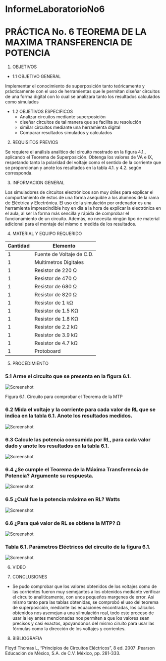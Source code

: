 InformeLaboratorioNo6
==========================
# PRÁCTICA No. 6 TEOREMA DE LA MAXIMA TRANSFERENCIA DE POTENCIA
1. OBJETIVOS
* 1.1 OBJETIVO GENERAL

Implementar el conocimiento de superposición tanto teóricamente y prácticamente con el uso de herramientas que le permitan diseñar circuitos de una forma digital con lo cual se analizara tanto los resultados calculados como simulados 

* 1.2 OBJETIVOS ESPECIFICOS
  * Analizar circuitos mediante superposición
  * diseñar circuitos de tal manera que se facilita su resolución 
  * similar circuitos mediante una herramienta digital 
  * Comparar resultados simulados y calculados 

2. REQUISITOS PREVIOS

Se requiere el análisis analítico del circuito mostrado en la figura 4.1., aplicando el Teorema de Superposición. Obtenga los valores de VA e IX, respetando tanto la   polaridad del voltaje como el sentido de la corriente que se proporcionan y anote los resultados en la tabla 4.1. y 4.2. según corresponda.

3. INFORMACION GENERAL 

Los simuladores de circuitos electrónicos son muy útiles para explicar el comportamiento de éstos de una forma asequible a los alumnos de la rama de Eléctrica y Electrónica. El uso de la simulación por ordenador es una herramienta imprescindible hoy en día a la hora de explicar la electrónica en el aula, al ser la forma más sencilla y rápida de comprobar el funcionamiento de un circuito. Además, no necesita ningún tipo de material adicional para el montaje del mismo o medida de los resultados.

4. MATERIAL Y EQUIPO REQUERIDO

| Cantidad | Elemento | 
| --------- | --------- | 
| 1 | Fuente de Voltaje de C.D. | 
| 1 | Multímetros Digitales | 
| 1 | Resistor de 220 Ω |
| 1 | Resistor de 470 Ω | 
| 1 | Resistor de 680 Ω |
| 1 | Resistor de 820 Ω |
| 1 | Resistor de 1 kΩ | 
| 1 | Resistor de 1.5 KΩ |
| 1 | Resistor de 1.8 KΩ |
| 1 | Resistor de 2.2 kΩ |
| 1 | Resistor de 3.9 kΩ |
| 1 | Resistor de 4.7 kΩ |
| 1 | Protoboard |

5. PROCEDIMIENTO

### 5.1 Arme el circuito que se presenta en la figura 6.1.

 ![Screenshot]()
 
Figura 6.1. Circuito para comprobar el Teorema de la MTP

### 6.2 Mida el voltaje y la corriente para cada valor de RL que se indica en la tabla 6.1. Anote los resultados medidos.

 ![Screenshot]()
 
### 6.3 Calcule las potencia consumida por RL, para cada valor dado y anote los resultados en la tabla 6.1.

 ![Screenshot]()

### 6.4 ¿Se cumple el Teorema de la Máxima Transferencia de Potencia? Argumente su respuesta.

 ![Screenshot]()

### 6.5 ¿Cuál fue la potencia máxima en RL?        Watts

![Screenshot]()

### 6.6 ¿Para qué valor de RL se obtiene la MTP?        Ω

![Screenshot]()


### Tabla 6.1. Parámetros Eléctricos del circuito de la figura 6.1.

![Screenshot]()



6. VIDEO


7. CONCLUSIONES

 - Se pudo comprobar que los valores obtenidos de los voltajes como de las corrientes fueron muy semejantes a los obtenidos mediante verificar el circuito analiticamente, con unos pequeños margenes de error.
Asi mismo tanto para las tablas obtenidas, se comprobó el uso del teorema de superposición, mediante las ecuaciones encontradas, los cálculos obtenidos nos asemejan a una silmulación real, todo este proceso de usar la ley antes mencionadas nos permiten a que los valores sean precisos y casi exactos, apoyandonos del mismo ciruito para usar las fórmulas como la dirección de los voltajes y corrientes.

8. BIBLIOGRAFIA

 Floyd Thomas L, “Principios de Circuitos Eléctricos”, 8 ed. 2007 .Pearson Educación de México, S.A. de C.V. México, pp. 281-333.
